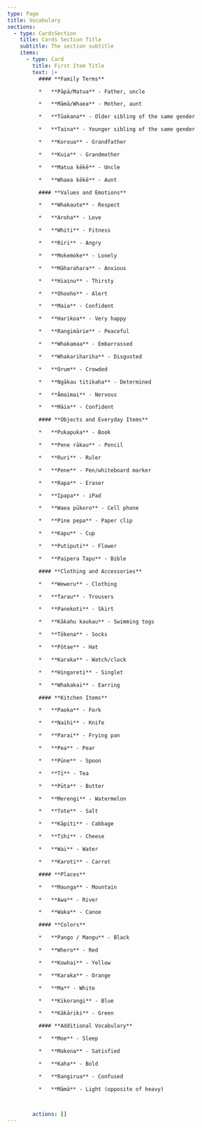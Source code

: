 ```yaml
---
type: Page
title: Vocabulary
sections:
  - type: CardsSection
    title: Cards Section Title
    subtitle: The section subtitle
    items:
      - type: Card
        title: First Item Title
        text: |+
          #### **Family Terms**

          *   **Pāpā/Matua** - Father, uncle

          *   **Māmā/Whaea** - Mother, aunt

          *   **Tūakana** - Older sibling of the same gender

          *   **Taina** - Younger sibling of the same gender

          *   **Koroua** - Grandfather

          *   **Kuia** - Grandmother

          *   **Matua kēkē** - Uncle

          *   **Whaea kēkē** - Aunt

          #### **Values and Emotions**

          *   **Whakaute** - Respect

          *   **Aroha** - Love

          *   **Whiti** - Fitness

          *   **Riri** - Angry

          *   **Mokemoke** - Lonely

          *   **Māharahara** - Anxious

          *   **Hiainu** - Thirsty

          *   **Ohooho** - Alert

          *   **Maia** - Confident

          *   **Harikoa** - Very happy

          *   **Rangimārie** - Peaceful

          *   **Whakamaa** - Embarrassed

          *   **Whakarihariha** - Disgusted

          *   **Orum** - Crowded

          *   **Ngākau titikaha** - Determined

          *   **Āmaimai** - Nervous

          *   **Māia** - Confident

          #### **Objects and Everyday Items**

          *   **Pukapuka** - Book

          *   **Pene rākau** - Pencil

          *   **Ruri** - Ruler

          *   **Pene** - Pen/whiteboard marker

          *   **Rapa** - Eraser

          *   **Ipapa** - iPad

          *   **Waea pūkoro** - Cell phone

          *   **Pine pepa** - Paper clip

          *   **Kapu** - Cup

          *   **Putiputi** - Flower

          *   **Paipera Tapu** - Bible

          #### **Clothing and Accessories**

          *   **Weweru** - Clothing

          *   **Tarau** - Trousers

          *   **Panekoti** - Skirt

          *   **Kākahu kaukau** - Swimming togs

          *   **Tōkena** - Socks

          *   **Pōtae** - Hat

          *   **Karaka** - Watch/clock

          *   **Hingareti** - Singlet

          *   **Whakakai** - Earring

          #### **Kitchen Items**

          *   **Paoka** - Fork

          *   **Naihi** - Knife

          *   **Parai** - Frying pan

          *   **Pea** - Pear

          *   **Pūne** - Spoon

          *   **Tī** - Tea

          *   **Pūta** - Butter

          *   **Merengi** - Watermelon

          *   **Tote** - Salt

          *   **Kāpiti** - Cabbage

          *   **Tihi** - Cheese

          *   **Wai** - Water

          *   **Karoti** - Carrot

          #### **Places**

          *   **Maunga** - Mountain

          *   **Awa** - River

          *   **Waka** - Canoe

          #### **Colors**

          *   **Pango / Mangu** - Black

          *   **Whero** - Red

          *   **Kowhai** - Yellow

          *   **Karaka** - Orange

          *   **Ma** - White

          *   **Kikorangi** - Blue

          *   **Kākāriki** - Green

          #### **Additional Vocabulary**

          *   **Moe** - Sleep

          *   **Makona** - Satisfied

          *   **Kaha** - Bold

          *   **Rangirua** - Confused

          *   **Māmā** - Light (opposite of heavy)



        actions: []
---
```

